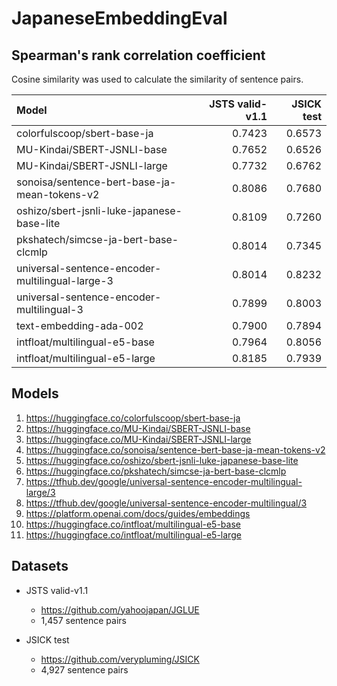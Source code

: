 # JapaneseEmbeddingEval

## Spearman's rank correlation coefficient
Cosine similarity was used to calculate the similarity of sentence pairs.

| Model | JSTS valid-v1.1 | JSICK test |
| :---         |          ---:  |          ---: |
| colorfulscoop/sbert-base-ja | 0.7423     | 0.6573    |
| MU-Kindai/SBERT-JSNLI-base | 0.7652       | 0.6526      |
| MU-Kindai/SBERT-JSNLI-large | 0.7732       | 0.6762      |
| sonoisa/sentence-bert-base-ja-mean-tokens-v2 | 0.8086       | 0.7680      |
| oshizo/sbert-jsnli-luke-japanese-base-lite | 0.8109       | 0.7260      |
| pkshatech/simcse-ja-bert-base-clcmlp | 0.8014       | 0.7345      |
| universal-sentence-encoder-multilingual-large-3 | 0.8014       | 0.8232      |
| universal-sentence-encoder-multilingual-3 | 0.7899       | 0.8003      |
| text-embedding-ada-002 | 0.7900 | 0.7894 |
| intfloat/multilingual-e5-base | 0.7964 | 0.8056 |
| intfloat/multilingual-e5-large | 0.8185 | 0.7939 |

## Models

1. https://huggingface.co/colorfulscoop/sbert-base-ja
2. https://huggingface.co/MU-Kindai/SBERT-JSNLI-base
3. https://huggingface.co/MU-Kindai/SBERT-JSNLI-large
4. https://huggingface.co/sonoisa/sentence-bert-base-ja-mean-tokens-v2
5. https://huggingface.co/oshizo/sbert-jsnli-luke-japanese-base-lite
6. https://huggingface.co/pkshatech/simcse-ja-bert-base-clcmlp
7. https://tfhub.dev/google/universal-sentence-encoder-multilingual-large/3
8. https://tfhub.dev/google/universal-sentence-encoder-multilingual/3
9. https://platform.openai.com/docs/guides/embeddings
10. https://huggingface.co/intfloat/multilingual-e5-base
11. https://huggingface.co/intfloat/multilingual-e5-large

## Datasets

* JSTS valid-v1.1
    * https://github.com/yahoojapan/JGLUE
    * 1,457 sentence pairs

* JSICK test
    * https://github.com/verypluming/JSICK
    * 4,927 sentence pairs